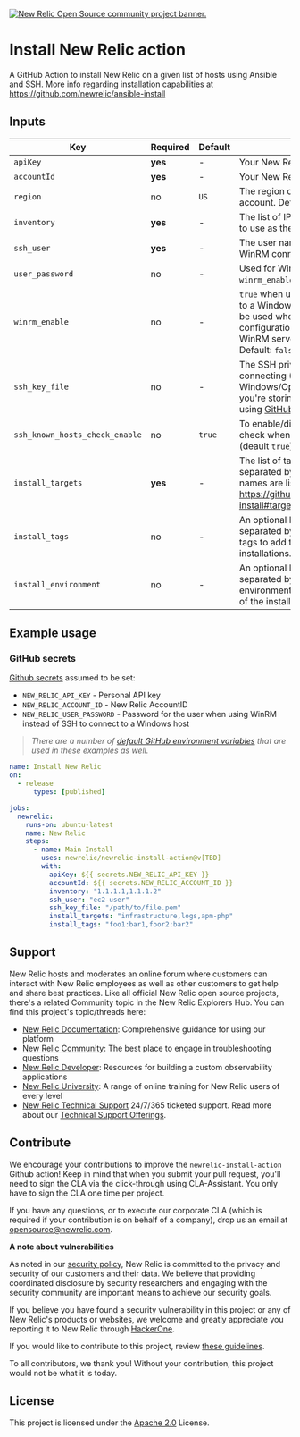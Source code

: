 <a href="https://opensource.newrelic.com/oss-category/#community-project"><picture><source media="(prefers-color-scheme: dark)" srcset="https://github.com/newrelic/opensource-website/raw/main/src/images/categories/dark/Community_Project.png"><source media="(prefers-color-scheme: light)" srcset="https://github.com/newrelic/opensource-website/raw/main/src/images/categories/Community_Project.png"><img alt="New Relic Open Source community project banner." src="https://github.com/newrelic/opensource-website/raw/main/src/images/categories/Community_Project.png"></picture></a>

# Install New Relic action

A GitHub Action to install New Relic on a given list of hosts using Ansible and SSH. More info regarding installation capabilities at https://github.com/newrelic/ansible-install


## Inputs

| Key              | Required | Default | Description |
| ---------------- | -------- | ------- | ----------- |
| `apiKey`         | **yes**  | -       | Your New Relic [User API key](https://docs.newrelic.com/docs/apis/intro-apis/new-relic-api-keys/#api-table). |
| `accountId` | **yes** | - | Your New Relic AccountID. |
| `region` | no | `US` | The region of your New Relic account. Default: `US` |
| `inventory` | **yes** | - | The list of IPs delimited by commas to use as the source inventory. |
| `ssh_user` | **yes** | - | The user name for either the SSH or WinRM connection. |
| `user_password` | no | - | Used for Windows host with WinRM. `winrm_enable` must be set to `true`. |
| `winrm_enable` | no | - | `true` when using WinRM to connect to a Windows host(s). `password` must be used when enabled. This configuration also disables the WinRM server certificate validation. Default: `false`. |
| `ssh_key_file` | no  | - | The SSH private key file to use for connecting (Linux or Windows/OpenSSH). Note, ensure you're storing this file securely, using [GitHub Secrets](https://docs.github.com/en/actions/security-guides/using-secrets-in-github-actions) for example. |
| `ssh_known_hosts_check_enable` | no  | `true` | To enable/disable the known host check when connecting with SSH (deault `true`). |
| `install_targets` | **yes**  | - | The list of targets to install separated by commas. Target names are listed on https://github.com/newrelic/ansible-install#targets-required . |
| `install_tags` | no  | - | An optional list of key:value pairs separated by commas representing tags to add to any of the installations. |
| `install_environment` | no  | - | An optional list of key:value pairs separated by commas representing environment variables to pass to any of the installations. |

## Example usage

### GitHub secrets

[Github secrets](https://docs.github.com/en/actions/security-guides/encrypted-secrets#about-encrypted-secrets) assumed to be set:
* `NEW_RELIC_API_KEY` - Personal API key
* `NEW_RELIC_ACCOUNT_ID` - New Relic AccountID
* `NEW_RELIC_USER_PASSWORD` - Password for the user when using WinRM instead of SSH to connect to a Windows host

>*There are a number of [default GitHub environment variables](https://docs.github.com/en/actions/learn-github-actions/variables#default-environment-variables) that are used in these examples as well.*


```yaml
name: Install New Relic
on:
  - release
      types: [published]

jobs:
  newrelic:
    runs-on: ubuntu-latest
    name: New Relic
    steps:
      - name: Main Install
        uses: newrelic/newrelic-install-action@v[TBD]
        with:
          apiKey: ${{ secrets.NEW_RELIC_API_KEY }}
          accountId: ${{ secrets.NEW_RELIC_ACCOUNT_ID }}
          inventory: "1.1.1.1,1.1.1.2"
          ssh_user: "ec2-user"
          ssh_key_file: "/path/to/file.pem"
          install_targets: "infrastructure,logs,apm-php"
          install_tags: "foo1:bar1,foor2:bar2"
```

## Support

New Relic hosts and moderates an online forum where customers can interact with
New Relic employees as well as other customers to get help and share best
practices. Like all official New Relic open source projects, there's a related
Community topic in the New Relic Explorers Hub. You can find this project's
topic/threads here:

- [New Relic Documentation](https://docs.newrelic.com): Comprehensive guidance for using our platform
- [New Relic Community](https://forum.newrelic.com): The best place to engage in troubleshooting questions
- [New Relic Developer](https://developer.newrelic.com/): Resources for building a custom observability applications
- [New Relic University](https://learn.newrelic.com/): A range of online training for New Relic users of every level
- [New Relic Technical Support](https://support.newrelic.com/) 24/7/365 ticketed support. Read more about our [Technical Support Offerings](https://docs.newrelic.com/docs/licenses/license-information/general-usage-licenses/support-plan).

## Contribute

We encourage your contributions to improve the `newrelic-install-action` Github action! Keep in mind that when you submit your pull request, you'll need to sign the CLA via the click-through using CLA-Assistant. You only have to sign the CLA one time per project.

If you have any questions, or to execute our corporate CLA (which is required if your contribution is on behalf of a company), drop us an email at opensource@newrelic.com.

**A note about vulnerabilities**

As noted in our [security policy](https://github.com/newrelic/ansible-install/security/policy), New Relic is committed to the privacy and security of our customers and their data. We believe that providing coordinated disclosure by security researchers and engaging with the security community are important means to achieve our security goals.

If you believe you have found a security vulnerability in this project or any of New Relic's products or websites, we welcome and greatly appreciate you reporting it to New Relic through [HackerOne](https://hackerone.com/newrelic).

If you would like to contribute to this project, review [these guidelines](https://github.com/newrelic/newrelic-install-action/blob/main/CONTRIBUTING.md).

To all contributors, we thank you! Without your contribution, this project would not be what it is today.

## License

This project is licensed under the [Apache 2.0](http://apache.org/licenses/LICENSE-2.0.txt) License.
